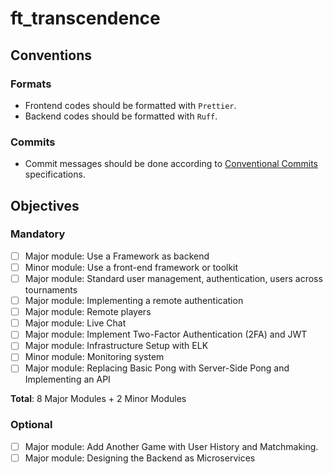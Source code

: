 # ft_transcendence

## Conventions

### Formats

-   Frontend codes should be formatted with `Prettier`.
-   Backend codes should be formatted with `Ruff`.

### Commits

-   Commit messages should be done according to [Conventional Commits](https://www.conventionalcommits.org/en/v1.0.0/) specifications.

## Objectives

### Mandatory

-   [ ] Major module: Use a Framework as backend
-   [ ] Minor module: Use a front-end framework or toolkit
-   [ ] Major module: Standard user management, authentication, users across
        tournaments
-   [ ] Major module: Implementing a remote authentication
-   [ ] Major module: Remote players
-   [ ] Major module: Live Chat
-   [ ] Major module: Implement Two-Factor Authentication (2FA) and JWT
-   [ ] Major module: Infrastructure Setup with ELK
-   [ ] Minor module: Monitoring system
-   [ ] Major module: Replacing Basic Pong with Server-Side Pong and Implementing an API

**Total**: 8 Major Modules + 2 Minor Modules

### Optional

-   [ ] Major module: Add Another Game with User History and Matchmaking.
-   [ ] Major module: Designing the Backend as Microservices
